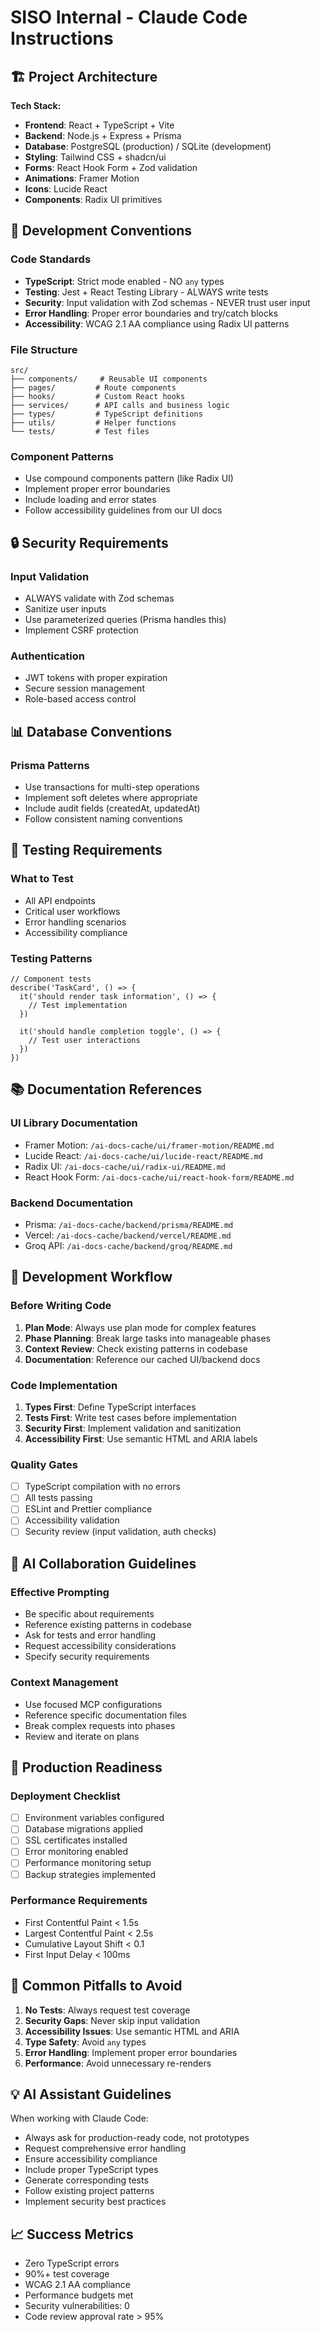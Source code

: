 # SISO Internal - Claude Code Instructions

## 🏗️ **Project Architecture**

**Tech Stack:**
- **Frontend**: React + TypeScript + Vite
- **Backend**: Node.js + Express + Prisma
- **Database**: PostgreSQL (production) / SQLite (development)
- **Styling**: Tailwind CSS + shadcn/ui
- **Forms**: React Hook Form + Zod validation
- **Animations**: Framer Motion
- **Icons**: Lucide React
- **Components**: Radix UI primitives

## 🎯 **Development Conventions**

### Code Standards
- **TypeScript**: Strict mode enabled - NO `any` types
- **Testing**: Jest + React Testing Library - ALWAYS write tests
- **Security**: Input validation with Zod schemas - NEVER trust user input
- **Error Handling**: Proper error boundaries and try/catch blocks
- **Accessibility**: WCAG 2.1 AA compliance using Radix UI patterns

### File Structure
```
src/
├── components/     # Reusable UI components
├── pages/         # Route components  
├── hooks/         # Custom React hooks
├── services/      # API calls and business logic
├── types/         # TypeScript definitions
├── utils/         # Helper functions
└── tests/         # Test files
```

### Component Patterns
- Use compound components pattern (like Radix UI)
- Implement proper error boundaries
- Include loading and error states
- Follow accessibility guidelines from our UI docs

## 🔒 **Security Requirements**

### Input Validation
- ALWAYS validate with Zod schemas
- Sanitize user inputs
- Use parameterized queries (Prisma handles this)
- Implement CSRF protection

### Authentication
- JWT tokens with proper expiration
- Secure session management
- Role-based access control

## 📊 **Database Conventions**

### Prisma Patterns
- Use transactions for multi-step operations
- Implement soft deletes where appropriate
- Include audit fields (createdAt, updatedAt)
- Follow consistent naming conventions

## 🧪 **Testing Requirements**

### What to Test
- All API endpoints
- Critical user workflows
- Error handling scenarios
- Accessibility compliance

### Testing Patterns
```tsx
// Component tests
describe('TaskCard', () => {
  it('should render task information', () => {
    // Test implementation
  })
  
  it('should handle completion toggle', () => {
    // Test user interactions
  })
})
```

## 📚 **Documentation References**

### UI Library Documentation
- Framer Motion: `/ai-docs-cache/ui/framer-motion/README.md`
- Lucide React: `/ai-docs-cache/ui/lucide-react/README.md`
- Radix UI: `/ai-docs-cache/ui/radix-ui/README.md`
- React Hook Form: `/ai-docs-cache/ui/react-hook-form/README.md`

### Backend Documentation
- Prisma: `/ai-docs-cache/backend/prisma/README.md`
- Vercel: `/ai-docs-cache/backend/vercel/README.md`
- Groq API: `/ai-docs-cache/backend/groq/README.md`

## 🚀 **Development Workflow**

### Before Writing Code
1. **Plan Mode**: Always use plan mode for complex features
2. **Phase Planning**: Break large tasks into manageable phases
3. **Context Review**: Check existing patterns in codebase
4. **Documentation**: Reference our cached UI/backend docs

### Code Implementation
1. **Types First**: Define TypeScript interfaces
2. **Tests First**: Write test cases before implementation
3. **Security First**: Implement validation and sanitization
4. **Accessibility First**: Use semantic HTML and ARIA labels

### Quality Gates
- [ ] TypeScript compilation with no errors
- [ ] All tests passing
- [ ] ESLint and Prettier compliance
- [ ] Accessibility validation
- [ ] Security review (input validation, auth checks)

## 🔄 **AI Collaboration Guidelines**

### Effective Prompting
- Be specific about requirements
- Reference existing patterns in codebase
- Ask for tests and error handling
- Request accessibility considerations
- Specify security requirements

### Context Management
- Use focused MCP configurations
- Reference specific documentation files
- Break complex requests into phases
- Review and iterate on plans

## 🎯 **Production Readiness**

### Deployment Checklist
- [ ] Environment variables configured
- [ ] Database migrations applied
- [ ] SSL certificates installed
- [ ] Error monitoring enabled
- [ ] Performance monitoring setup
- [ ] Backup strategies implemented

### Performance Requirements
- First Contentful Paint < 1.5s
- Largest Contentful Paint < 2.5s
- Cumulative Layout Shift < 0.1
- First Input Delay < 100ms

## 🚨 **Common Pitfalls to Avoid**

1. **No Tests**: Always request test coverage
2. **Security Gaps**: Never skip input validation
3. **Accessibility Issues**: Use semantic HTML and ARIA
4. **Type Safety**: Avoid `any` types
5. **Error Handling**: Implement proper error boundaries
6. **Performance**: Avoid unnecessary re-renders

## 💡 **AI Assistant Guidelines**

When working with Claude Code:
- Always ask for production-ready code, not prototypes
- Request comprehensive error handling
- Ensure accessibility compliance
- Include proper TypeScript types
- Generate corresponding tests
- Follow existing project patterns
- Implement security best practices

## 📈 **Success Metrics**

- Zero TypeScript errors
- 90%+ test coverage
- WCAG 2.1 AA compliance
- Performance budgets met
- Security vulnerabilities: 0
- Code review approval rate > 95%